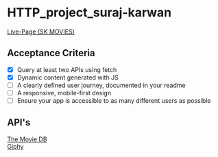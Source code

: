 # HTTP_project_suraj-karwan

[Live-Page (SK MOVIES)](https://fac25.github.io/HTTP_project_suraj-karwan/)

## Acceptance Criteria

* [x] Query at least two APIs using fetch
* [x] Dynamic content generated with JS
* [ ] A clearly defined user journey, documented in your readme
* [ ] A responsive, mobile-first design
* [ ] Ensure your app is accessible to as many different users as possible

## API's
[The Movie DB](https://www.themoviedb.org/)<br>
[Giphy](https://developers.giphy.com/)
